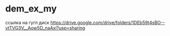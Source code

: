 # dem_ex_my
ссылка на гугл диск https://drive.google.com/drive/folders/1DEb59t4sBO--vtTVG3V__Aow5D_naAxi?usp=sharing
